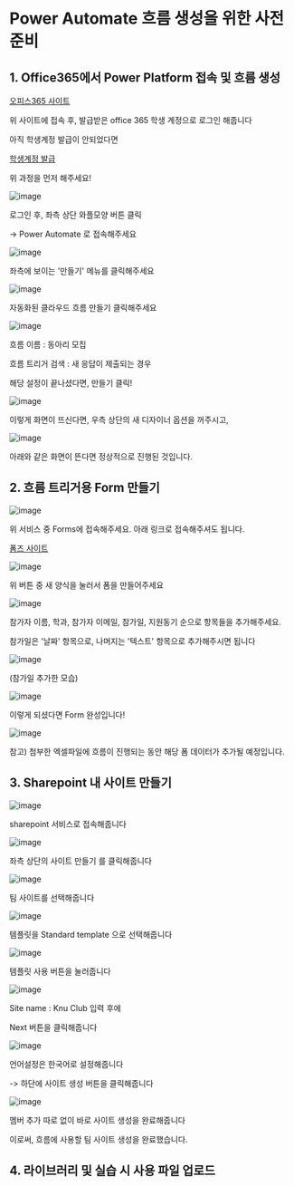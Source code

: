 # Power Automate 흐름 생성을 위한 사전준비

## 1. Office365에서 Power Platform 접속 및 흐름 생성

[오피스365 사이트](https://www.office.com)

위 사이트에 접속 후, 발급받은 office 365 학생 계정으로 로그인 해줍니다

아직 학생계정 발급이 안되었다면

[학생계정 발급](/M365.md)

위 과정을 먼저 해주세요!


![image](https://github.com/SangYoupLee/PowerPlatform/assets/125184499/6047f537-47a7-42f5-8b4b-56004d69ee21)


로그인 후, 좌측 상단 와플모양 버튼 클릭 

-> Power Automate 로 접속해주세요


![image](https://github.com/SangYoupLee/PowerPlatform/assets/125184499/ff58840f-5bc3-458a-a969-d9d472ae3406)


좌측에 보이는 '만들기' 메뉴를 클릭해주세요


![image](https://github.com/SangYoupLee/PowerPlatform/assets/125184499/e187f063-025f-4bda-b4ba-098388f093b6)


자동화된 클라우드 흐름 만들기 클릭해주세요


![image](https://github.com/SangYoupLee/PowerPlatform/assets/125184499/d2554471-b5a5-417b-9032-c0c320e88f0b)

흐름 이름 : 동아리 모집

흐름 트리거 검색 : 새 응답이 제출되는 경우

해당 설정이 끝나셨다면, 만들기 클릭!


![image](https://github.com/SangYoupLee/PowerPlatform/assets/125184499/5585a718-0bfd-4309-bac5-d1fb204dde00)


이렇게 화면이 뜨신다면, 우측 상단의 새 디자이너 옵션을 꺼주시고,


![image](https://github.com/SangYoupLee/PowerPlatform/assets/125184499/b7535216-118d-4e1c-8e30-e744e94cfebe)


아래와 같은 화면이 뜬다면 정상적으로 진행된 것입니다.


## 2. 흐름 트리거용 Form 만들기

![image](https://github.com/SangYoupLee/PowerPlatform/assets/125184499/1985d970-c42c-45de-ace6-029010dba7a4)


위 서비스 중 Forms에 접속해주세요. 아래 링크로 접속해주셔도 됩니다.

[폼즈 사이트](https://forms.office.com/)


![image](https://github.com/SangYoupLee/PowerPlatform/assets/125184499/d6b495b6-31c8-4db0-b028-bb2de4ef93c3)


위 버튼 중 새 양식을 눌러서 폼을 만들어주세요


![image](https://github.com/SangYoupLee/PowerPlatform/assets/125184499/c4c1ffb7-43bf-42e1-a101-3343840ea5e1)


참가자 이름, 학과, 참가자 이메일, 참가일, 지원동기 순으로 항목들을 추가해주세요. 

참가일은 '날짜' 항목으로, 나머지는 '텍스트' 항목으로 추가해주시면 됩니다


![image](https://github.com/SangYoupLee/PowerPlatform/assets/125184499/a99ee8fc-8cad-49df-9408-0b7ed0de1d3d)

(참가일 추가한 모습)

![image](https://github.com/SangYoupLee/PowerPlatform/assets/125184499/aae1c336-7807-4c19-9b91-011b193be853)


이렇게 되셨다면 Form 완성입니다!


![image](https://github.com/SangYoupLee/PowerPlatform/assets/125184499/16f347e3-226d-48ec-8116-d1552fd7c182)


참고) 첨부한 엑셀파일에 흐름이 진행되는 동안 해당 폼 데이터가 추가될 예정입니다.


## 3. Sharepoint 내 사이트 만들기

![image](https://github.com/SangYoupLee/PowerPlatform/assets/125184499/03e80b1b-22f4-4cbd-936f-ac18f8c39f42)


sharepoint 서비스로 접속해줍니다


![image](https://github.com/SangYoupLee/PowerPlatform/assets/125184499/0e32f310-051e-4a6f-b3bd-dba371fca49f)


좌측 상단의 사이트 만들기 를 클릭해줍니다


![image](https://github.com/SangYoupLee/PowerPlatform/assets/125184499/80aac864-a6b5-4744-8fc6-d5334260813a)


팀 사이트를 선택해줍니다


![image](https://github.com/SangYoupLee/PowerPlatform/assets/125184499/d5f60492-2794-4f06-ae18-dda9f1dde66f)


템플릿을 Standard template 으로 선택해줍니다


![image](https://github.com/SangYoupLee/PowerPlatform/assets/125184499/8898bee3-e65a-4d32-a9ce-392d12bc38f4)


템플릿 사용 버튼을 눌러줍니다


![image](https://github.com/SangYoupLee/PowerPlatform/assets/125184499/8f850177-7085-4dd0-b40e-d6e07b6a3bfc)


Site name : Knu Club 입력 후에

Next 버튼을 클릭해줍니다


![image](https://github.com/SangYoupLee/PowerPlatform/assets/125184499/33f8213f-37ed-4322-be9c-eddca6eb36de)


언어설정은 한국어로 설정해줍니다

-> 하단에 사이트 생성 버튼을 클릭해줍니다


![image](https://github.com/SangYoupLee/PowerPlatform/assets/125184499/38d24eb2-007a-40c2-a635-05e8f70e87c6)


멤버 추가 따로 없이 바로 사이트 생성을 완료해줍니다

이로써, 흐름에 사용할 팀 사이트 생성을 완료했습니다.


## 4. 라이브러리 및 실습 시 사용 파일 업로드


